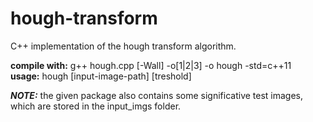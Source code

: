 # hough-transform

C++ implementation of the hough transform algorithm.<br>

<b>compile with:</b> g++ hough.cpp [-Wall] -o[1|2|3] -o hough -std=c++11 <br>
<b>usage:</b> hough [input-image-path] [treshold] <br>

<i><b>NOTE:</b></i> the given package also contains some significative test images, which are stored in the input_imgs folder.

